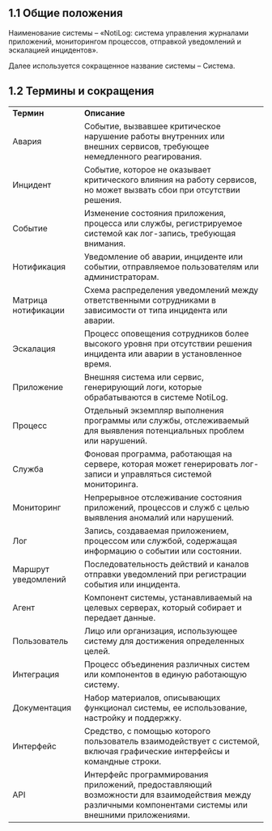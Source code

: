 ## 1.1 Общие положения

Наименование системы – «NotiLog: система управления журналами приложений, мониторингом процессов, отправкой уведомлений и эскалацией инцидентов».

Далее используется сокращенное название системы – Система.

## 1.2 Термины и сокращения

<table><tbody><tr><td><strong>Термин</strong></td><td><strong>Описание</strong></td></tr><tr><td>Авария</td><td>Событие, вызвавшее критическое нарушение работы внутренних или внешних сервисов, требующее немедленного реагирования.</td></tr><tr><td>Инцидент</td><td>Событие, которое не оказывает критического влияния на работу сервисов, но может вызвать сбои при отсутствии решения.</td></tr><tr><td>Событие</td><td>Изменение состояния приложения, процесса или службы, регистрируемое системой как лог-запись, требующая внимания.</td></tr><tr><td>Нотификация</td><td>Уведомление об аварии, инциденте или событии, отправляемое пользователям или администраторам.</td></tr><tr><td>Матрица нотификации</td><td>Схема распределения уведомлений между ответственными сотрудниками в зависимости от типа инцидента или аварии.</td></tr><tr><td>Эскалация</td><td>Процесс оповещения сотрудников более высокого уровня при отсутствии решения инцидента или аварии в установленное время.</td></tr><tr><td>Приложение</td><td>Внешняя система или сервис, генерирующий логи, которые обрабатываются в системе NotiLog.</td></tr><tr><td>Процесс</td><td>Отдельный экземпляр выполнения программы или службы, отслеживаемый для выявления потенциальных проблем или нарушений.</td></tr><tr><td>Служба</td><td>Фоновая программа, работающая на сервере, которая может генерировать лог-записи и управляться системой мониторинга.</td></tr><tr><td>Мониторинг</td><td>Непрерывное отслеживание состояния приложений, процессов и служб с целью выявления аномалий или нарушений.</td></tr><tr><td>Лог</td><td>Запись, создаваемая приложением, процессом или службой, содержащая информацию о событии или состоянии.</td></tr><tr><td>Маршрут уведомлений</td><td>Последовательность действий и каналов отправки уведомлений при регистрации события или инцидента.</td></tr><tr><td>Агент</td><td>Компонент системы, устанавливаемый на целевых серверах, который собирает и передает данные.</td></tr><tr><td>Пользователь</td><td>Лицо или организация, использующее систему для достижения определенных целей.</td></tr><tr><td>Интеграция</td><td>Процесс объединения различных систем или компонентов в единую работающую систему.</td></tr><tr><td>Документация</td><td>Набор материалов, описывающих функционал системы, ее использование, настройку и поддержку.</td></tr><tr><td>Интерфейс</td><td>Средство, с помощью которого пользователь взаимодействует с системой, включая графические интерфейсы и командные строки.</td></tr><tr><td>API</td><td>Интерфейс программирования приложений, предоставляющий возможности для взаимодействия между различными компонентами системы или внешними приложениями.</td></tr></tbody></table>